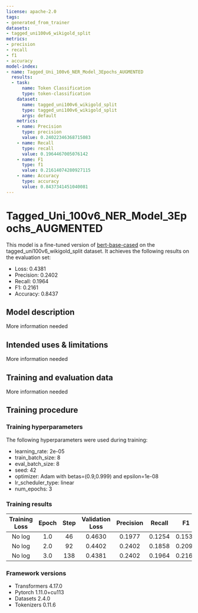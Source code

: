 ```yaml
---
license: apache-2.0
tags:
- generated_from_trainer
datasets:
- tagged_uni100v6_wikigold_split
metrics:
- precision
- recall
- f1
- accuracy
model-index:
- name: Tagged_Uni_100v6_NER_Model_3Epochs_AUGMENTED
  results:
  - task:
      name: Token Classification
      type: token-classification
    dataset:
      name: tagged_uni100v6_wikigold_split
      type: tagged_uni100v6_wikigold_split
      args: default
    metrics:
    - name: Precision
      type: precision
      value: 0.24022346368715083
    - name: Recall
      type: recall
      value: 0.1964467005076142
    - name: F1
      type: f1
      value: 0.21614074280927115
    - name: Accuracy
      type: accuracy
      value: 0.8437341451040081
---
```


<!-- This model card has been generated automatically according to the information the Trainer had access to. You
should probably proofread and complete it, then remove this comment. -->

# Tagged_Uni_100v6_NER_Model_3Epochs_AUGMENTED

This model is a fine-tuned version of [bert-base-cased](https://huggingface.co/bert-base-cased) on the tagged_uni100v6_wikigold_split dataset.
It achieves the following results on the evaluation set:
- Loss: 0.4381
- Precision: 0.2402
- Recall: 0.1964
- F1: 0.2161
- Accuracy: 0.8437

## Model description

More information needed

## Intended uses & limitations

More information needed

## Training and evaluation data

More information needed

## Training procedure

### Training hyperparameters

The following hyperparameters were used during training:
- learning_rate: 2e-05
- train_batch_size: 8
- eval_batch_size: 8
- seed: 42
- optimizer: Adam with betas=(0.9,0.999) and epsilon=1e-08
- lr_scheduler_type: linear
- num_epochs: 3

### Training results

| Training Loss | Epoch | Step | Validation Loss | Precision | Recall | F1     | Accuracy |
|:-------------:|:-----:|:----:|:---------------:|:---------:|:------:|:------:|:--------:|
| No log        | 1.0   | 46   | 0.4630          | 0.1977    | 0.1254 | 0.1534 | 0.8317   |
| No log        | 2.0   | 92   | 0.4402          | 0.2402    | 0.1858 | 0.2095 | 0.8420   |
| No log        | 3.0   | 138  | 0.4381          | 0.2402    | 0.1964 | 0.2161 | 0.8437   |


### Framework versions

- Transformers 4.17.0
- Pytorch 1.11.0+cu113
- Datasets 2.4.0
- Tokenizers 0.11.6
